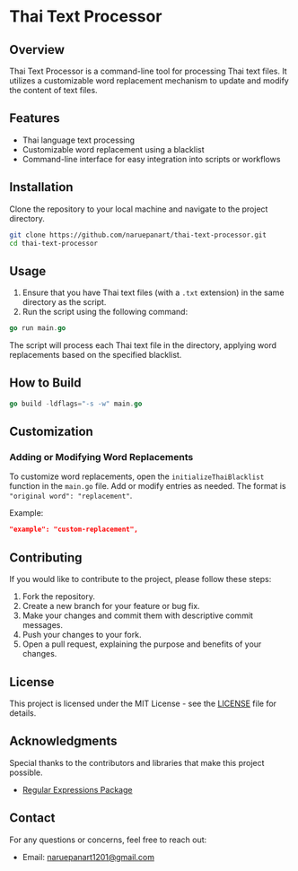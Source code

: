 # Thai Text Processor

## Overview

Thai Text Processor is a command-line tool for processing Thai text files. It utilizes a customizable word replacement mechanism to update and modify the content of text files.

## Features

- Thai language text processing
- Customizable word replacement using a blacklist
- Command-line interface for easy integration into scripts or workflows

## Installation

Clone the repository to your local machine and navigate to the project directory.

```bash
git clone https://github.com/naruepanart/thai-text-processor.git
cd thai-text-processor
```

## Usage

1. Ensure that you have Thai text files (with a `.txt` extension) in the same directory as the script.
2. Run the script using the following command:

```go
go run main.go
```

The script will process each Thai text file in the directory, applying word replacements based on the specified blacklist.

## How to Build

```go
go build -ldflags="-s -w" main.go
```

## Customization

### Adding or Modifying Word Replacements

To customize word replacements, open the `initializeThaiBlacklist` function in the `main.go` file. Add or modify entries as needed. The format is `"original word": "replacement"`.

Example:

```json
"example": "custom-replacement",
```

## Contributing

If you would like to contribute to the project, please follow these steps:

1. Fork the repository.
2. Create a new branch for your feature or bug fix.
3. Make your changes and commit them with descriptive commit messages.
4. Push your changes to your fork.
5. Open a pull request, explaining the purpose and benefits of your changes.

## License

This project is licensed under the MIT License - see the [LICENSE](LICENSE) file for details.

## Acknowledgments

Special thanks to the contributors and libraries that make this project possible.

- [Regular Expressions Package](https://golang.org/pkg/regexp/)

## Contact

For any questions or concerns, feel free to reach out:

- Email: naruepanart1201@gmail.com